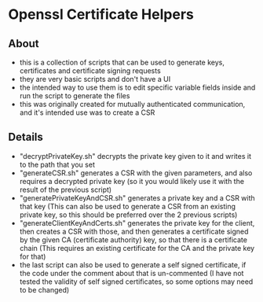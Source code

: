 # Openssl Certificate Helpers

## About
- this is a collection of scripts that can be used to generate keys, certificates and certificate signing requests
- they are very basic scripts and don't have a UI
- the intended way to use them is to edit specific variable fields inside and run the script to generate the files
- this was originally created for mutually authenticated communication, and it's intended use was to create a CSR

## Details
- "decryptPrivateKey.sh" decrypts the private key given to it and writes it to the path that you set
- "generateCSR.sh" generates a CSR with the given parameters, and also requires a decrypted private key (so it you would likely use it with the result of the previous script)
- "generatePrivateKeyAndCSR.sh" generates a private key and a CSR with that key (This can also be used to generate a CSR from an existing private key, so this should be preferred over the 2 previous scripts)
- "generateClientKeyAndCerts.sh" generates the private key for the client, then creates a CSR with those, and then generates a certificate signed by the given CA (certificate authority) key, so that there is a certificate chain (This requires an existing certificate for the CA and the private key for that)
- the last script can also be used to generate a self signed certificate, if the code under the comment about that is un-commented (I have not tested the validity of self signed certificates, so some options may need to be changed)
